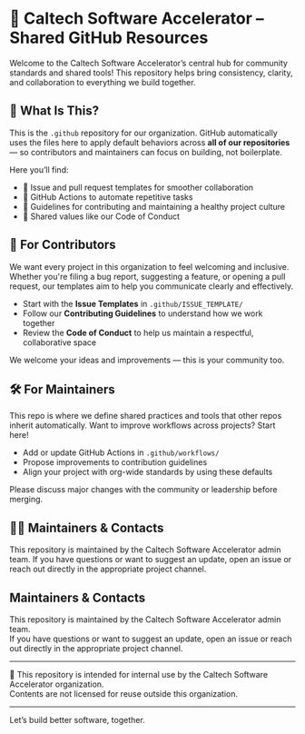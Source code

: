 # 🌟 Caltech Software Accelerator – Shared GitHub Resources

Welcome to the Caltech Software Accelerator’s central hub for community standards and shared tools! This repository helps bring consistency, clarity, and collaboration to everything we build together.

## 🧭 What Is This?

This is the `.github` repository for our organization. GitHub automatically uses the files here to apply default behaviors across **all of our repositories** — so contributors and maintainers can focus on building, not boilerplate.

Here you’ll find:
- 🧵 Issue and pull request templates for smoother collaboration  
- 🤖 GitHub Actions to automate repetitive tasks  
- 📜 Guidelines for contributing and maintaining a healthy project culture  
- 🙌 Shared values like our Code of Conduct

## 🤝 For Contributors

We want every project in this organization to feel welcoming and inclusive. Whether you're filing a bug report, suggesting a feature, or opening a pull request, our templates aim to help you communicate clearly and effectively.

- Start with the **Issue Templates** in `.github/ISSUE_TEMPLATE/`
- Follow our **Contributing Guidelines** to understand how we work together
- Review the **Code of Conduct** to help us maintain a respectful, collaborative space

We welcome your ideas and improvements — this is your community too.

## 🛠 For Maintainers

This repo is where we define shared practices and tools that other repos inherit automatically. Want to improve workflows across projects? Start here!

- Add or update GitHub Actions in `.github/workflows/`
- Propose improvements to contribution guidelines
- Align your project with org-wide standards by using these defaults

Please discuss major changes with the community or leadership before merging.

## 🧑‍🔧 Maintainers & Contacts

This repository is maintained by the Caltech Software Accelerator admin team. If you have questions or want to suggest an update, open an issue or reach out directly in the appropriate project channel.

## Maintainers & Contacts

This repository is maintained by the Caltech Software Accelerator admin team.  
If you have questions or want to suggest an update, open an issue or reach out directly in the appropriate project channel.

---

📌 This repository is intended for internal use by the Caltech Software Accelerator organization.  
Contents are not licensed for reuse outside this organization.


---

Let’s build better software, together.

